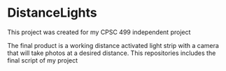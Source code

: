 # DistanceLights
This project was created for my CPSC 499 independent project

The final product is a working distance activated light strip with a camera that will take photos at a desired distance.
This repositories includes the final script of my project
